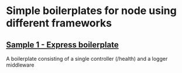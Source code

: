 # Simple boilerplates for node using different frameworks
## [Sample 1 - Express boilerplate](sample-1)
A boilerplate consisting of a single controller (/health) and a logger middleware
